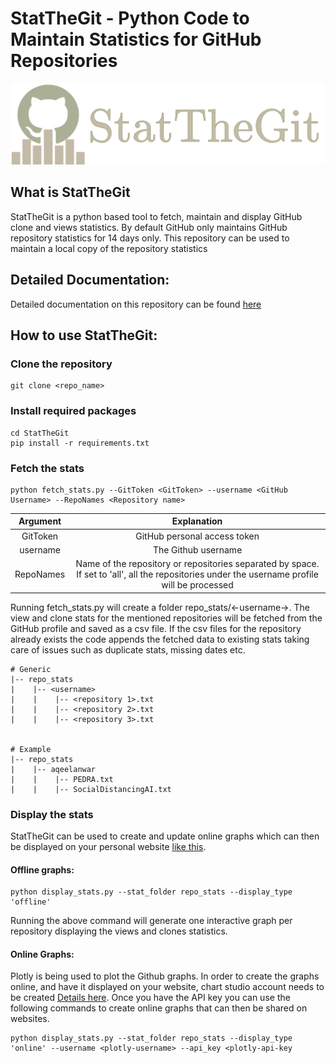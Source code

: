 # StatTheGit - Python Code to Maintain Statistics for GitHub Repositories
![StatTheGit](images/statthegit.png)

## What is StatTheGit
StatTheGit is a python based tool to fetch, maintain and display GitHub clone and views statistics. By default GitHub only maintains GitHub repository statistics
for 14 days only. This repository can be used to maintain a local copy of the repository statistics

## Detailed Documentation:
Detailed documentation on this repository can be found [here](https://medium.com/@aqeel.anwar/maintaining-github-stats-for-more-than-14-days-31653bd1d7e1?sk=0d4a7e0c1b21df8a6e715719109dcecc)
## How to use StatTheGit:

### Clone the repository
```
git clone <repo_name>
```

### Install required packages
```
cd StatTheGit
pip install -r requirements.txt
```

### Fetch the stats
```
python fetch_stats.py --GitToken <GitToken> --username <GitHub Username> --RepoNames <Repository name>
```

|  Argument 	|                                                                  Explanation                                                                 	|
|:---------:	|:--------------------------------------------------------------------------------------------------------------------------------------------:	|
|  GitToken 	|                                                         GitHub personal access token                                                         	|
|  username 	|                                                              The Github username                                                             	|
| RepoNames 	| Name of the repository or repositories separated by space. If set to 'all', all the repositories under the username profile will be processed 	|

Running fetch_stats.py will create a folder repo_stats/<-username->. The view and clone stats for the mentioned repositories will be fetched from the GitHub profile and saved as a csv file. If the csv files for the repository already exists the code appends the fetched data to existing stats taking care of issues such as duplicate stats, missing dates etc.

```
# Generic
|-- repo_stats
|    |-- <username>
|    |    |-- <repository 1>.txt
|    |    |-- <repository 2>.txt
|    |    |-- <repository 3>.txt


# Example
|-- repo_stats
|    |-- aqeelanwar
|    |    |-- PEDRA.txt
|    |    |-- SocialDistancingAI.txt
```

### Display the stats
StatTheGit can be used to create and update online graphs which can then be displayed on your personal website [like this](http://www.aqeel-anwar.com/#GitHubStat).

#### Offline graphs:

```
python display_stats.py --stat_folder repo_stats --display_type 'offline'
```

Running the above command will generate one interactive graph per repository displaying the views and clones statistics.

#### Online Graphs:
Plotly is being used to plot the Github graphs. In order to create the graphs online, and have it displayed on your website, chart studio account needs to be created [Details here](https://medium.com/@aqeel.anwar/maintaining-github-stats-for-more-than-14-days-31653bd1d7e1?sk=0d4a7e0c1b21df8a6e715719109dcecc). Once you have the API key you can use the following commands to create online graphs that can then be shared on websites.
```
python display_stats.py --stat_folder repo_stats --display_type 'online' --username <plotly-username> --api_key <plotly-api-key
```